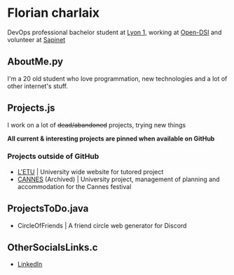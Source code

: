 # Florian charlaix

DevOps professional bachelor student at [Lyon 1](https://iut.univ-lyon1.fr), working at [Open-DSI](https://www.open-dsi.fr) and volunteer at [Sapinet](https://sapinet.fr)

## AboutMe.py

I'm a 20 old student who love programmation, new technologies and a lot of other internet's stuff.

## Projects.js

I work on a lot of ~~dead/abandoned~~ projects, trying new things

**All current & interesting projects are pinned when available on GitHub**

### Projects outside of GitHub
- [L'ETU](https://github.com/flifloo/LETU) | University wide website for tutored project
- [CANNES](https://forge.univ-lyon1.fr/cannes-cpoa) (Archived) |  University project, management of planning and accommodation for the Cannes festival

## ProjectsToDo.java
- CircleOfFriends | A friend circle web generator for Discord

## OtherSocialsLinks.c
- [LinkedIn](https://www.linkedin.com/in/florian-charlaix/)

